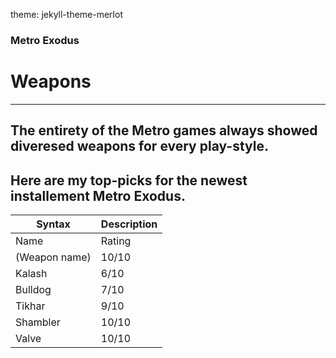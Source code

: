 theme: jekyll-theme-merlot
### **Metro Exodus**
# Weapons
---

The entirety of the Metro games always showed diveresed weapons for every play-style.
---

Here are my top-picks for the newest installement Metro Exodus.
---

| Syntax | Description |
| ----------- | ----------- |
| Name | Rating |
| (Weapon name) | 10/10 |
| Kalash | 6/10 |
| Bulldog | 7/10 |
| Tikhar | 9/10 |
| Shambler | 10/10 |
| Valve | 10/10 |
